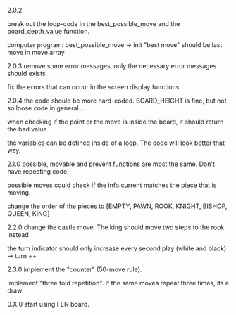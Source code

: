 
2.0.2

break out the loop-code in the best_possible_move and the board_depth_value function.

computer program: best_possible_move -> init "best move" should be last move in move array



2.0.3
remove some error messages, only the necessary error messages should exists.

fix the errors that can occur in the screen display functions



2.0.4
the code should be more hard-coded. BOARD_HEIGHT is fine, but not so loose code in general...

when checking if the point or the move is inside the board, it should return the bad value.

the variables can be defined inside of a loop. The code will look better that way.



2.1.0
possible, movable and prevent functions are most the same. Don't have repeating code!

possible moves could check if the info.current matches the piece that is moving.

change the order of the pieces to [EMPTY, PAWN, ROOK, KNIGHT, BISHOP, QUEEN, KING]



2.2.0
change the castle move. The king should move two steps to the rook instead

the turn indicator should only increase every second play (white and black) -> turn ++



2.3.0
implement the "counter" (50-move rule).

implement "three fold repetition". If the same moves repeat three times, its a draw



0.X.0
start using FEN board.

